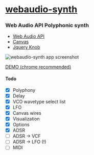 # [webaudio-synth](https://nextgtrgod.github.io/webaudio-synth/)
### Web Audio API Polyphonic synth


* [Web Audio API](https://developer.mozilla.org/ru/docs/Web/API/Web_Audio_API)
* [Canvas](https://developer.mozilla.org/ru/docs/Web/API/Canvas_API)
* [Jquery Knob](https://github.com/aterrien/jQuery-Knob)


![webaudio-synth app screenshot](https://image.ibb.co/dqhVeQ/screen.jpg)

[DEMO (chrome recommended)](https://nextgtrgod.github.io/webaudio-synth/)


#### Todo
- [x] Polyphony
- [x] Delay
- [x] VCO wavetype select list
- [x] LFO
- [x] Canvas wires
- [x] Visualization
- [x] Options
- [x] ADSR
- [ ] ADSR -> VCF
- [ ] ADSR -> LFO (!)
- [ ] MIDI